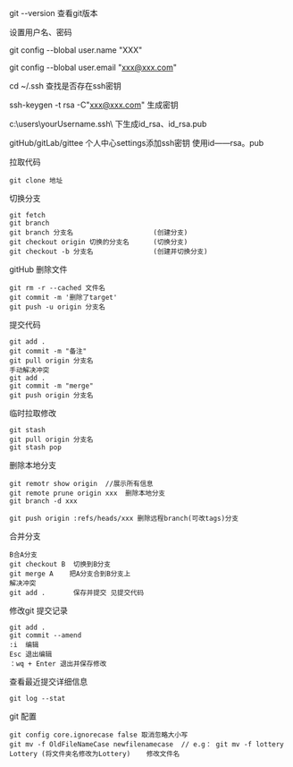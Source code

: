 git --version 查看git版本

设置用户名、密码

git config --blobal user.name "XXX"

git config --blobal user.email "xxx@xxx.com"

cd ~/.ssh 查找是否存在ssh密钥

ssh-keygen -t rsa -C"xxx@xxx.com" 生成密钥

c:\users\yourUsername\.ssh\ 下生成id_rsa、id_rsa.pub

gitHub/gitLab/gittee 个人中心settings添加ssh密钥 使用id——rsa。pub



拉取代码

```git
git clone 地址
```

切换分支

```
git fetch
git branch	
git branch 分支名  				  (创建分支) 
git checkout origin 切换的分支名		(切换分支)
git checkout -b 分支名    			  (创建并切换分支)
```

gitHub 删除文件

```git
git rm -r --cached 文件名  
git commit -m '删除了target' 
git push -u origin 分支名
```

提交代码

```git
git add .
git commit -m "备注"
git pull origin 分支名  
手动解决冲突 
git add .
git commit -m "merge"
git push origin 分支名  
```



临时拉取修改

```
git stash
git pull origin 分支名
git stash pop
```



删除本地分支

```
git remotr show origin  //展示所有信息
git remote prune origin xxx  删除本地分支
git branch -d xxx

git push origin :refs/heads/xxx 删除远程branch(可改tags)分支  
```

合并分支

```git
B合A分支
git checkout B  切换到B分支
git merge A    把A分支合到B分支上
解决冲突         
git add .       保存并提交 见提交代码
```

修改git 提交记录

```git
git add .
git commit --amend
:i  编辑
Esc 退出编辑
：wq + Enter 退出并保存修改
```

查看最近提交详细信息

```
git log --stat
```

git 配置

```
git config core.ignorecase false 取消忽略大小写
git mv -f OldFileNameCase newfilenamecase  // e.g： git mv -f lottery Lottery (将文件夹名修改为Lottery)    修改文件名
```

